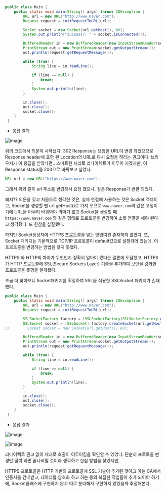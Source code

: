 ```java
public class Main {
    public static void main(String[] args) throws IOException {
        URL url = new URL("http://www.naver.com");
        Request request = initRequestToURL(url);

        Socket socket = new Socket(url.getHost(), 80);
        System.out.println("success?: " + socket.isConnected());

        BufferedReader in = new BufferedReader(new InputStreamReader(socket.getInputStream()));
        PrintStream out = new PrintStream(socket.getOutputStream());
        out.println(request.getRequestMessage());

        while (true) {
            String line = in.readLine();

            if (line == null) {
                break;
            }
            System.out.println(line);
        }

        in.close();
        out.close();
        socket.close();
    }
 }
```

- 응답 결과

![image](https://user-images.githubusercontent.com/81552729/153464654-75ae64e3-5337-4543-80cc-bbea47921be1.png)

위의 코드에서 의문이 시작됐다.
302 Response는 요청한 URL이 변경 되었으므로 Response header에 포함 된 Location의 URL로 다시 요청을 하라는 권고이다.
브라우저가 이 응답을 받았다면.. 스마트한 처리로 리다이렉트가 이루어 지겠지만, 이 Response status를 200으로 바꿔보고 싶었다.

```java
URL url = new URL("https://www.naver.com");
```

그래서 위와 같이 url 주소를 변경해서 요청 했으나, 같은 Response가 반환 되었다.

왜지?? 의문을 갖고 처음으로 생각한 것은,
실제 연결에 사용하는 것은 Socket 객체이고, Socket을 생성할 땐 url.getHost()로 가져 오므로 `www.naver.com`의 값은 고정이기에 URL을 아무리 바꿔봐야 의미가 없고
Socket을 생성할 때 `https://www.naver.com` 와 같은 형태로 프로토콜을 변경하여 소켓 연결을 해야 된다고 생각했다. 또 한참을 삽질했다.

하지만 Socket생성자에 HTTPS 프로토콜을 넣는 방법따윈 존재하지 않았다.
또, Socket 패키지는 기본적으로 TCP/IP 프로토콜이 default값으로 설정되어 있는데, 이 프로토콜을 변경하는 방법을 찾지 못했다.

HTTPS 와 HTTP의 차이가 무엇인지 정확히 알아야 겠다는 결론에 도달했고,
HTTPS가 HTTP 프로토콜에 SSL(Secure Sockets Layer) 기술을 추가하여 보안을 강화한 프로토콜을 뜻함을 알게됐다.

조금 더 찾아보니 Socket패키지를 확장하여 SSL을 적용한 SSLSocket 패키지가 존재 했다.

```java
public class Main {
    public static void main(String[] args) throws IOException {
        URL url = new URL("http://www.naver.com");
        Request request = initRequestToURL(url);

        SSLSocketFactory factory = (SSLSocketFactory)SSLSocketFactory.getDefault();
        SSLSocket socket = (SSLSocket) factory.createSocket(url.getHost(), 443);
//        Socket socket = new Socket(url.getHost(), 80);

        BufferedReader in = new BufferedReader(new InputStreamReader(socket.getInputStream()));
        PrintStream out = new PrintStream(socket.getOutputStream());
        out.println(request.getRequestMessage());

        while (true) {
            String line = in.readLine();

            if (line == null) {
                break;
            }
            System.out.println(line);
        }

        in.close();
        out.close();
        socket.close();
    }
 }
```

- 응답 결과

![image](https://user-images.githubusercontent.com/81552729/153468343-25201c48-8269-4ba0-b45c-f3dd1f93752a.png)

![image](https://user-images.githubusercontent.com/81552729/153468407-bd611eb6-aa8b-4745-aa8b-9eb3507079eb.png)

리다이렉트 권고 없이 제대로 호출이 이루어짐을 확인할 수 있었다.
단순히 프로토콜 변경만 딸깍 하면 끝나버릴 것이라 생각하고 한참 방법을 찾았지만,

HTTPS 프로토콜은 HTTP 기반의 프로토콜에 SSL 기술이 추가된 것이고
이는 CA에서 인증서를 건네받고, 데이터를 암호화 하고 하는 등의 복잡한 작업들이 추가 되어야 하기에,
Socket클래스에 구현하지 않고 따로 분리해서 구현하지 않았을까 추정해본다.
